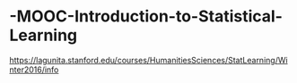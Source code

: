 # -MOOC-Introduction-to-Statistical-Learning
https://lagunita.stanford.edu/courses/HumanitiesSciences/StatLearning/Winter2016/info
